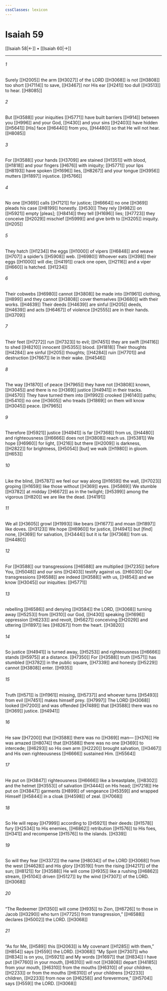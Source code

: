 ```yaml
---
cssClasses: lexicon
---
```


# Isaiah 59

[[Isaiah 58|←]] • [[Isaiah 60|→]]

---

###### 1
Surely [[H2005]] the arm [[H3027]] of the LORD [[H3068]] is not [[H3808]] too short [[H7114]] to save, [[H3467]] nor His ear [[H241]] too dull [[H3513]] to hear. [[H8085]]

###### 2
But [[H3588]] your iniquities [[H5771]] have built barriers [[H914]] between you [[H996]] and your God, [[H430]] and your sins [[H2403]] have hidden [[H5641]] [His] face [[H6440]] from you, [[H4480]] so that He will not hear. [[H8085]]

###### 3
For [[H3588]] your hands [[H3709]] are stained [[H1351]] with blood, [[H1818]] and your fingers [[H676]] with iniquity; [[H5771]] your lips [[H8193]] have spoken [[H1696]] lies, [[H8267]] and your tongue [[H3956]] mutters [[H1897]] injustice. [[H5766]]

###### 4
No one [[H369]] calls [[H7121]] for justice; [[H6664]] no one [[H369]] pleads his case [[H8199]] honestly. [[H530]] They rely [[H982]] on [[H5921]] empty [pleas]; [[H8414]] they tell [[H1696]] lies; [[H7723]] they conceive [[H2029]] mischief [[H5999]] and give birth to [[H3205]] iniquity. [[H205]]

###### 5
They hatch [[H1234]] the eggs [[H1000]] of vipers [[H6848]] and weave [[H707]] a spider’s [[H5908]] web. [[H6980]] Whoever eats [[H398]] their eggs [[H1000]] will die; [[H4191]] crack one open, [[H2116]] and a viper [[H660]] is hatched. [[H1234]]

###### 6
Their cobwebs [[H6980]] cannot [[H3808]] be made into [[H1961]] clothing, [[H899]] and they cannot [[H3808]] cover themselves [[H3680]] with their works. [[H4639]] Their deeds [[H4639]] are sinful [[H205]] deeds, [[H4639]] and acts [[H6467]] of violence [[H2555]] are in their hands. [[H3709]]

###### 7
Their feet [[H7272]] run [[H7323]] to evil; [[H7451]] they are swift [[H4116]] to shed [[H8210]] innocent [[H5355]] blood. [[H1818]] Their thoughts [[H4284]] are sinful [[H205]] thoughts; [[H4284]] ruin [[H7701]] and destruction [[H7667]] lie in their wake. [[H4546]]

###### 8
The way [[H1870]] of peace [[H7965]] they have not [[H3808]] known, [[H3045]] and there is no [[H369]] justice [[H4941]] in their tracks. [[H4570]] They have turned them into [[H1992]] crooked [[H6140]] paths; [[H5410]] no one [[H3605]] who treads [[H1869]] on them  will know [[H3045]] peace. [[H7965]]

###### 9
Therefore [[H5921]] justice [[H4941]] is far [[H7368]] from us, [[H4480]] and righteousness [[H6666]] does not [[H3808]] reach us. [[H5381]] We hope [[H6960]] for light, [[H216]] but there [[H2009]] is darkness, [[H2822]] for brightness, [[H5054]] [but] we walk [[H1980]] in gloom. [[H653]]

###### 10
Like the blind, [[H5787]] we feel our way along [[H1659]] the wall, [[H7023]] groping [[H1659]] like those without [[H369]] eyes. [[H5869]] We stumble [[H3782]] at midday [[H6672]] as in the twilight; [[H5399]] among the vigorous [[H820]] we are like the dead. [[H4191]]

###### 11
We all [[H3605]] growl [[H1993]] like bears [[H1677]] and moan [[H1897]] like doves. [[H3123]] We hope [[H6960]] for justice, [[H4941]] but [find] none, [[H369]] for salvation, [[H3444]] but it is far [[H7368]] from us. [[H4480]]

###### 12
For [[H3588]] our transgressions [[H6588]] are multiplied [[H7235]] before You, [[H5048]] and our sins [[H2403]] testify against us. [[H6030]] Our transgressions [[H6588]] are indeed [[H3588]] with us, [[H854]] and we know [[H3045]] our iniquities: [[H5771]]

###### 13
rebelling [[H6586]] and denying [[H3584]] the LORD, [[H3068]] turning away [[H5253]] from [[H310]] our God, [[H430]] speaking [[H1696]] oppression [[H6233]] and revolt, [[H5627]] conceiving [[H2029]] and uttering [[H1897]] lies [[H8267]] from the heart. [[H3820]]

###### 14
So justice [[H4941]] is turned away, [[H5253]] and righteousness [[H6666]] stands [[H5975]] at a distance. [[H7350]] For [[H3588]] truth [[H571]] has stumbled [[H3782]] in the public square, [[H7339]] and honesty [[H5229]] cannot [[H3808]] enter. [[H935]]

###### 15
Truth [[H571]] is [[H1961]] missing, [[H5737]] and whoever turns [[H5493]] from evil [[H7451]] makes himself prey. [[H7997]] The LORD [[H3068]] looked [[H7200]] and was offended [[H7489]] that [[H3588]] there was no [[H369]] justice. [[H4941]]

###### 16
He saw [[H7200]] that [[H3588]] there was no [[H369]] man— [[H376]] He was amazed [[H8074]] that [[H3588]] there was no one [[H369]] to intercede; [[H6293]] so His own arm [[H2220]] brought salvation, [[H3467]] and His own righteousness [[H6666]] sustained Him. [[H5564]]

###### 17
He put on [[H3847]] righteousness [[H6666]] like a breastplate, [[H8302]] and the helmet [[H3553]] of salvation [[H3444]] on His head; [[H7218]] He put on [[H3847]] garments [[H899]] of vengeance [[H5359]] and wrapped Himself [[H5844]] in a cloak [[H4598]] of zeal. [[H7068]]

###### 18
So He will repay [[H7999]] according to [[H5921]] their deeds: [[H1578]] fury [[H2534]] to His enemies, [[H6862]] retribution [[H1576]] to His foes, [[H341]] and recompense [[H1576]] to the islands. [[H339]]

###### 19
So will they fear [[H3372]] the name [[H8034]] of the LORD [[H3068]] from the west [[H4628]] and His glory [[H3519]] from the rising [[H4217]] of the sun; [[H8121]] for [[H3588]] He will come [[H935]] like a rushing [[H6862]] stream, [[H5104]] driven [[H5127]] by the wind [[H7307]] of the LORD. [[H3068]]

###### 20
“The Redeemer [[H1350]] will come [[H935]] to Zion, [[H6726]] to those in Jacob [[H3290]] who turn [[H7725]] from transgression,” [[H6588]] declares [[H5002]] the LORD. [[H3068]]

###### 21
“As for Me, [[H589]] this [[H2063]] is My covenant [[H1285]] with them,” [[H854]] says [[H559]] the LORD. [[H3068]] “My Spirit [[H7307]] who [[H834]] is on you, [[H5921]] and My words [[H1697]] that [[H834]] I have put [[H7760]] in your mouth, [[H6310]] will not [[H3808]] depart [[H4185]] from your mouth, [[H6310]] from the mouths [[H6310]] of your children, [[H2233]] or from the mouths [[H6310]] of your childrens [[H2233]] children, [[H2233]] from now on [[H6258]] and forevermore,” [[H5704]] says [[H559]] the LORD. [[H3068]]

